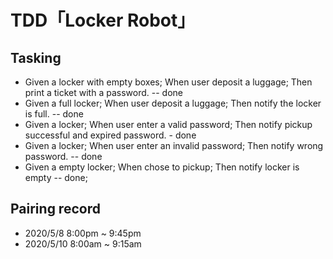 # TDD「Locker Robot」

## Tasking
- Given a locker with empty boxes; When user deposit a luggage; Then print a ticket with a password. -- done
- Given a full locker; When user deposit a luggage; Then notify the locker is full. -- done
- Given a locker; When user enter a valid password; Then notify pickup successful and expired password. - done
- Given a locker; When user enter an invalid password; Then notify wrong password. -- done
- Given a empty locker; When chose to pickup; Then notify locker is empty -- done;

## Pairing record
- 2020/5/8 8:00pm ~ 9:45pm
- 2020/5/10 8:00am ~ 9:15am
